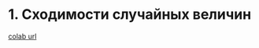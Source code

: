 # 1. Сходимости случайных величин
[colab url](https://colab.research.google.com/github/mathmechterver/stat2021/blob/master/prac01/stat01.ipynb)
